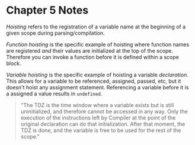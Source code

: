 # Chapter 5 Notes

_Hoisting_ refers to the registration of a variable name at the beginning of a given scope during parsing/compilation. 

_Function hoisting_ is the specific example of hoisting where function names are registered _and_ their values are initialized at the top of the scope. Therefore you can invoke a function before it is defined within a scope block.

_Variable hoisting_ is the specific example of hoisting a variable _declaration_. This allows for a variable to be referenced, assigned, passed, etc, but it doesn't hoist any assignment statement. Referencing a variable before it is a assigned a value results in `undefined`.

> "The TDZ is the time window where a variable exists but is still uninitialized, and therefore cannot be accessed in any way. Only the execution of the instructions left by Compiler at the point of the original declaration can do that initialization. After that moment, the TDZ is done, and the variable is free to be used for the rest of the scope."
